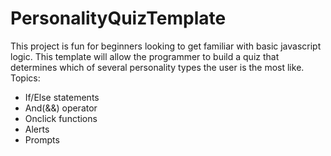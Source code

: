# PersonalityQuizTemplate
This project is fun for beginners looking to get familiar with basic javascript logic. This template will allow the programmer to build a quiz that determines which of several personality types the user is the most like.
Topics:
* If/Else statements
* And(&&) operator 
* Onclick functions
* Alerts
* Prompts
